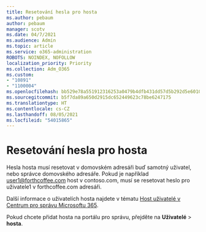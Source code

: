 ```yaml
---
title: Resetování hesla pro hosta
ms.author: pebaum
author: pebaum
manager: scotv
ms.date: 04/7/2021
ms.audience: Admin
ms.topic: article
ms.service: o365-administration
ROBOTS: NOINDEX, NOFOLLOW
localization_priority: Priority
ms.collection: Adm_O365
ms.custom:
- "10891"
- "1100004"
ms.openlocfilehash: bb529e78a551912316253a0479b4dfb431dd57d5b292d5e60103a32a6a9959fa
ms.sourcegitcommit: b5f7da89a650d2915dc652449623c78be6247175
ms.translationtype: HT
ms.contentlocale: cs-CZ
ms.lasthandoff: 08/05/2021
ms.locfileid: "54015865"
---
```

# <a name="guest-user-password-reset"></a>Resetování hesla pro hosta

Hesla hosta musí resetovat v domovském adresáři buď samotný uživatel, nebo správce domovského adresáře. Pokud je například user1@forthcoffee.com host v contoso.com, musí se resetovat heslo pro uživatele1 v forthcoffee.com adresáři.

Další informace o uživatelích hosta najdete v tématu [Host uživatelé v Centrum pro správu Microsoftu 365](https://docs.microsoft.com/microsoft-365/admin/add-users/about-guest-users).

Pokud chcete přidat hosta na portálu pro správu, přejděte na **Uživatelé**  >  **hosta**.